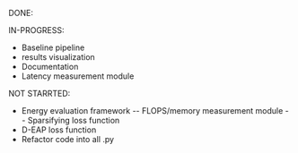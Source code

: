 DONE:

IN-PROGRESS: 
- Baseline pipeline
- results visualization
- Documentation
- Latency measurement module

NOT STARRTED:

- Energy evaluation framework
-- FLOPS/memory measurement module
-- Sparsifying loss function
- D-EAP loss function
- Refactor code into all .py